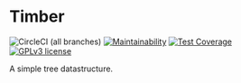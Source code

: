 # Timber
![CircleCI (all branches)](https://img.shields.io/circleci/project/github/fmizzell/timber.svg)
[![Maintainability](https://api.codeclimate.com/v1/badges/af50d7eab656206764b4/maintainability)](https://codeclimate.com/github/fmizzell/timber/maintainability)
[![Test Coverage](https://api.codeclimate.com/v1/badges/af50d7eab656206764b4/test_coverage)](https://codeclimate.com/github/fmizzell/timber/test_coverage)
[![GPLv3 license](https://img.shields.io/badge/License-GPLv3-blue.svg)](https://www.gnu.org/licenses/gpl-3.0.en.html)

A simple tree datastructure.
